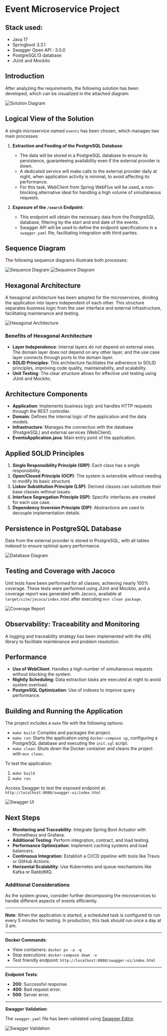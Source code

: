 # Event Microservice Project

## Stack used:
- Java 17
- Springboot 3.3.1
- Swagger Open API : 3.0.0
- PostgreSQL13 database
- JUnit and Mockito

## Introduction

After analyzing the requirements, the following solution has been developed, which can be visualized in the attached diagram:

![Solution Diagram](Images/LogicalView.png)

## Logical View of the Solution

A single microservice named `events` has been chosen, which manages two main processes:

1. **Extraction and Feeding of the PostgreSQL Database**:
   - The data will be stored in a PostgreSQL database to ensure its persistence, guaranteeing availability even if the external provider is down.
   - A dedicated service will make calls to the external provider daily at night, when application activity is minimal, to avoid affecting its performance.
   - For this task, WebClient from Spring WebFlux will be used, a non-blocking alternative ideal for handling a high volume of simultaneous requests.

2. **Exposure of the `/search` Endpoint**:
   - This endpoint will obtain the necessary data from the PostgreSQL database, filtering by the start and end date of the events.
   - Swagger API will be used to define the endpoint specifications in a `swagger.yaml` file, facilitating integration with third parties.

## Sequence Diagram

The following sequence diagrams illustrate both processes:

![Sequence Diagram](Images/Secuence1.png)
![Sequence Diagram](Images/Secuence2.png)


## Hexagonal Architecture

A hexagonal architecture has been adopted for the microservices, dividing the application into layers independent of each other. This structure separates business logic from the user interface and external infrastructure, facilitating maintenance and testing.

![Hexagonal Architecture](Images/Hexagonal.png)

### Benefits of Hexagonal Architecture

- **Layer Independence**: Internal layers do not depend on external ones. The domain layer does not depend on any other layer, and the use case layer connects through ports to the domain layer.
- **SOLID Principles**: This architecture facilitates the adherence to SOLID principles, improving code quality, maintainability, and scalability.
- **Unit Testing**: The clear structure allows for effective unit testing using JUnit and Mockito.

## Architecture Components

- **Application**: Implements business logic and handles HTTP requests through the REST controller.
- **Domain**: Defines the internal logic of the application and the data models.
- **Infrastructure**: Manages the connection with the database (PostgreSQL) and external services (WebClient).
- **EventsApplication.java**: Main entry point of the application.

## Applied SOLID Principles

1. **Single Responsibility Principle (SRP)**: Each class has a single responsibility.
2. **Open/Closed Principle (OCP)**: The system is extensible without needing to modify its basic structure.
3. **Liskov Substitution Principle (LSP)**: Derived classes can substitute their base classes without issues.
4. **Interface Segregation Principle (ISP)**: Specific interfaces are created for each use case.
5. **Dependency Inversion Principle (DIP)**: Abstractions are used to decouple implementation details.

## Persistence in PostgreSQL Database

Data from the external provider is stored in PostgreSQL, with all tables indexed to ensure optimal query performance.

![Database Diagram](Images/UML.png)

## Testing and Coverage with Jacoco

Unit tests have been performed for all classes, achieving nearly 100% coverage. These tests were performed using JUnit and Mockito, and a coverage report was generated with Jacoco, available at `target/site/jacoco/index.html` after executing `mvn clean package`.

![Coverage Report](path/to/jacoco.png)

## Observability: Traceability and Monitoring

A logging and traceability strategy has been implemented with the slf4j library to facilitate maintenance and problem resolution.

## Performance

- **Use of WebClient**: Handles a high number of simultaneous requests without blocking the system.
- **Nightly Scheduling**: Data extraction tasks are executed at night to avoid system overload.
- **PostgreSQL Optimization**: Use of indexes to improve query performance.

## Building and Running the Application

The project includes a `make` file with the following options:

- `make build`: Compiles and packages the project.
- `make run`: Starts the application using `docker-compose up`, configuring a PostgreSQL database and executing the `init.sql` script.
- `make clean`: Shuts down the Docker container and cleans the project with `mvn clean`.

To test the application:

1. `make build`
2. `make run`

Access Swagger to test the exposed endpoint at: `http://localhost:8080/swagger-ui/index.html`

![Swagger UI](path/to/swagger.png)

## Next Steps

- **Monitoring and Traceability**: Integrate Spring Boot Actuator with Prometheus and Grafana.
- **Additional Testing**: Perform integration, contract, and load testing.
- **Performance Optimization**: Implement caching systems and load balancers.
- **Continuous Integration**: Establish a CI/CD pipeline with tools like Travis or GitHub Actions.
- **Horizontal Scalability**: Use Kubernetes and queue mechanisms like Kafka or RabbitMQ.

### Additional Considerations

As the system grows, consider further decomposing the microservices to handle different aspects of events efficiently.

---

**Note**: When the application is started, a scheduled task is configured to run every 5 minutes for testing. In production, this task should run once a day at 3 am.

---

**Docker Commands**:

- View containers: `docker ps -a -q`
- Stop executions: `docker-compose down -v`
- Test friendly endpoint: `http://localhost:8080/swagger-ui/index.html`

---

**Endpoint Tests**:

- **200**: Successful response.
- **400**: Bad request error.
- **500**: Server error.

---

**Swagger Validation**:

The `swagger.yaml` file has been validated using [Swagger Editor](https://editor-next.swagger.io/).

![Swagger Validation](path/to/swagger_validation.png)
